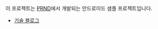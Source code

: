 이 프로젝트는 [PRND](https://prnd.co.kr/)에서 개발되는 안드로이드 샘플 프로젝트입니다.

- [기술 블로그](https://medium.com/prnd/tagged/%EC%95%88%EB%93%9C%EB%A1%9C%EC%9D%B4%EB%93%9C)
